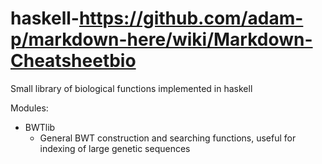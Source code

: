 # haskell-https://github.com/adam-p/markdown-here/wiki/Markdown-Cheatsheetbio

Small library of biological functions implemented in haskell

Modules:
+ BWTlib
   + General BWT construction and searching functions, useful for indexing of large genetic sequences
